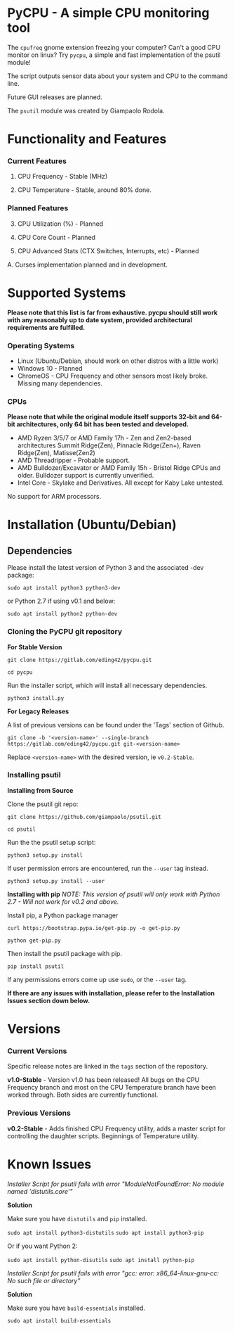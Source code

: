 # PyCPU - A simple CPU monitoring tool

The `cpufreq` gnome extension freezing your computer? Can't a good CPU monitor on linux? Try `pycpu`, a simple and fast implementation of the psutil module!

The script outputs sensor data about your system and CPU to the command line. 

Future GUI releases are planned. 

The `psutil` module was created by Giampaolo Rodola. 

# Functionality and Features
### Current Features

1. CPU Frequency - Stable (MHz)

2. CPU Temperature - Stable, around 80% done. 

### Planned Features

3. CPU Utilization (%) - Planned

4. CPU Core Count - Planned

5. CPU Advanced Stats (CTX Switches, Interrupts, etc) - Planned

A. Curses implementation planned and in development. 

# Supported Systems
**Please note that this list is far from exhaustive. pycpu should still work with any reasonably up to date system, provided architectural requirements are fulfilled.**

### Operating Systems

* Linux (Ubuntu/Debian, should work on other distros with a little work)
* Windows 10 - Planned
* ChromeOS - CPU Frequency and other sensors most likely broke. Missing many dependencies. 

### CPUs
**Please note that while the original module itself supports 32-bit and 64-bit architectures, only 64 bit has been tested and developed.**

* AMD Ryzen 3/5/7 or AMD Family 17h  - Zen and Zen2-based architectures Summit Ridge(Zen), Pinnacle Ridge(Zen+), Raven Ridge(Zen), Matisse(Zen2) 
* AMD Threadripper - Probable support.
* AMD Bulldozer/Excavator or AMD Family 15h - Bristol Ridge CPUs and older. Bulldozer support is currently unverified. 
* Intel Core - Skylake and Derivatives. All except for Kaby Lake untested. 

No support for ARM processors.

# Installation (Ubuntu/Debian)

## Dependencies

Please install the latest version of Python 3 and the associated -dev package:

`sudo apt install python3 python3-dev`

or Python 2.7 if using v0.1 and below:

`sudo apt install python2 python-dev`

### Cloning the PyCPU git repository

**For Stable Version**

`git clone https://gitlab.com/eding42/pycpu.git`

`cd pycpu`

Run the installer script, which will install all necessary dependencies. 

`python3 install.py`

**For Legacy Releases**

A list of previous versions can be found under the 'Tags' section of Github.

`git clone -b '<version-name>' --single-branch https://gitlab.com/eding42/pycpu.git git-<version-name>`

Replace `<version-name>` with the desired version, ie `v0.2-Stable`.

### Installing psutil

**Installing from Source**

Clone the psutil git repo:

`git clone https://github.com/giampaolo/psutil.git`

`cd psutil`

Run the the psutil setup script:

`python3 setup.py install`

If user permission errors are encountered, run the `--user` tag instead. 

`python3 setup.py install --user`

**Installing with pip**
*NOTE: This version of psutil will only work with Python 2.7 - Will not work for v0.2 and above.*

Install pip, a Python package manager

`curl https://bootstrap.pypa.io/get-pip.py -o get-pip.py`

`python get-pip.py`

Then install the psutil package with pip. 

`pip install psutil`

If any permissions errors come up use `sudo`, or the `--user` tag.

**If there are any issues with installation, please refer to the Installation Issues section down below.**

# Versions
### Current Versions

Specific release notes are linked in the `tags` section of the repository.

**v1.0-Stable** - Version v1.0 has been released! All bugs on the CPU Frequency branch and most on the CPU Temperature branch have been worked through. Both sides are currently functional. 

### Previous Versions

**v0.2-Stable** - Adds finished CPU Frequency utility, adds a master script for controlling the daughter scripts. Beginnings of Temperature utility. 

# Known Issues

*Installer Script for psutil fails with error "ModuleNotFoundError: No module named 'distutils.core'"*

**Solution**

Make sure you have `distutils` and `pip` installed.

`sudo apt install python3-distutils`
`sudo apt install python3-pip`

Or if you want Python 2:

`sudo apt install python-disutils`
`sudo apt install python-pip`

*Installer Script for psutil fails with error "gcc: error: x86_64-linux-gnu-cc: No such file or directory"*

**Solution**

Make sure you have `build-essentials` installed.

`sudo apt install build-essentials`
